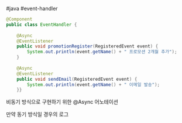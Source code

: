 #java #event-handler 


```java
@Component  
public class EventHandler {  
  
    @Async  
    @EventListener    
    public void promotionRegister(RegisteredEvent event) {  
        System.out.println(event.getName() + " 프로모션 2개월 추가");  
    }  
    
    @Async  
    @EventListener    
    public void sendEmail(RegisteredEvent event) {  
        System.out.println(event.getName() + " 이메일 발송");  
    }}
```

비동기 방식으로 구현하기 위한
@Async 어노테이션 

만약 동기 방식일 경우의 로그